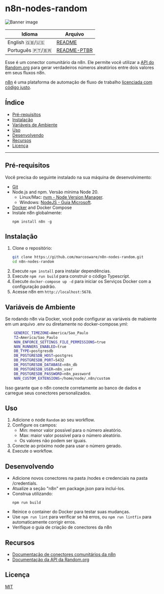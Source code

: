 # n8n-nodes-random

![Banner image](https://user-images.githubusercontent.com/10284570/173569848-c624317f-42b1-45a6-ab09-f0ea3c247648.png)

| Idioma | Arquivo |
|---|---|
| English 🇬🇧/🇺🇸| [README](README.md) |
| Português 🇵🇹/🇧🇷| [README-PTBR](README-PTBR.md) |

Esse é um conector comunitário da n8n. Ele permite você utilizar a [API do Random.org](https://www.random.org/integers/) para gerar verdadeiros números aleatórios entre dois valores em seus fluxos n8n.

[n8n](https://n8n.io/) é uma plataforma de automação de fluxo de trabalho [licenciada com código justo](https://docs.n8n.io/reference/license/).

## Índice

- [Pré-requisitos](#prerequisitos)
- [Instalação](#instalação)
- [Variáveis de Ambiente](#variáveis-de-ambiente)
- [Uso](#uso)
- [Desenvolvendo](#desenvolvendo)
- [Recursos](#recursos)
- [Licença](#licença)

---

## Pré-requisitos

Você precisa do seguinte instalado na sua máquina de desenvolvimento:

* [Git](https://git-scm.com/downloads)
* Node.js and npm. Versão mínima Node 20.
  - Linux/Mac: [nvm - Node Version Manager](https://github.com/nvm-sh/nvm).
  - Windows: [NodeJS - Guia Microsoft](https://docs.microsoft.com/en-us/windows/dev-environment/javascript/nodejs-on-windows).
* [Docker](https://www.docker.com/) and Docker Compose
* Instale n8n globalmente:
    ```
    npm install n8n -g
    ```

## Instalação

1. Clone o repositório:
    ```bash
    git clone https://github.com/marcosware/n8n-nodes-random.git
    cd n8n-nodes-random
    ```
2. Execute `npm install` para instalar dependências.
3. Execute `npm run build` para construir o código Typescript.
4. Execute `docker-compose up -d` para iniciar os Serviços Docker com a configuração padrão.
5. Acesse n8n em `http://localhost:5678`.

## Variáveis de Ambiente

Se rodando n8n via Docker, você pode configurar as variáveis de mabiente em um arquivo .env ou diretamente no docker-compose.yml:
```bash
    GENERIC_TIMEZONE=America/Sao_Paulo
    TZ=America/Sao_Paulo
    N8N_ENFORCE_SETTINGS_FILE_PERMISSIONS=true
    N8N_RUNNERS_ENABLED=true
    DB_TYPE=postgresdb
    DB_POSTGRESDB_HOST=postgres
    DB_POSTGRESDB_PORT=5432
    DB_POSTGRESDB_DATABASE=n8n_db
    DB_POSTGRESDB_USER=n8n_user
    DB_POSTGRESDB_PASSWORD=n8n_password
    N8N_CUSTOM_EXTENSIONS=/home/node/.n8n/custom
```
Isso garante que o n8n conecte corretamente ao banco de dados e carregue seus conectores personalizados.

## Uso

1. Adicione o node `Random` ao seu workflow.
2. Configure os campos:
   - Min: menor valor possível para o número aleatório.
   - Max: maior valor possível para o número aleatório.
   - Os valores não podem ser iguais.
3. Conecte ao próximo node para usar o número gerado.
4. Execute o workflow.

## Desenvolvendo

* Adicione novos conectores na pasta /nodes e credenciais na pasta /credentials.
* Atualize a seção "n8n" em package.json para incluí-los.
* Construa utilizando:
    ```
    npm run build
    ```
* Reinice o container do Docker para testar suas mudanças.
* Use `npm run lint` para verificar se há erros, ou `npm run lintfix` para automaticamente corrigir erros.
* Verifique o guia de criação de conectores da n8n

## Recursos

* [Documentação de conectores comunitários da n8n](https://docs.n8n.io/integrations/#community-nodes)
* [Documentação da API da Random.org](https://www.random.org/clients/http/)

## Licença

[MIT](https://github.com/n8n-io/n8n-nodes-starter/blob/master/LICENSE.md)
